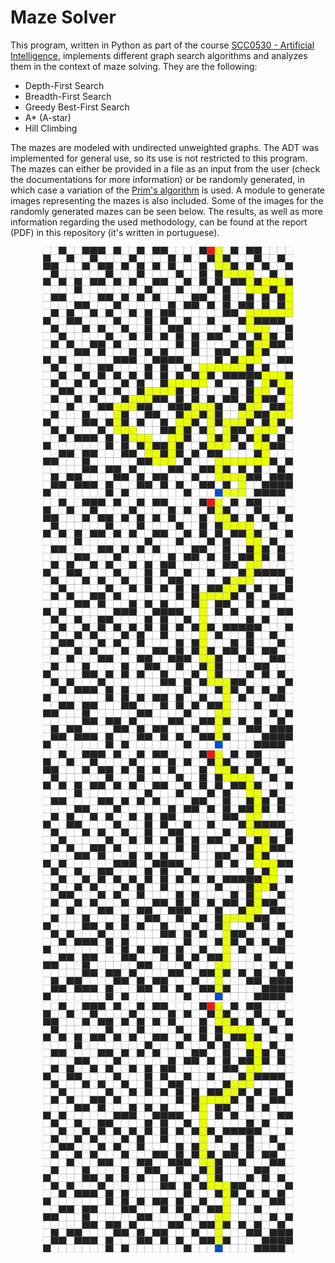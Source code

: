 # Maze Solver

This program, written in Python as part of the course [SCC0530 - Artificial Intelligence](https://uspdigital.usp.br/jupiterweb/obterDisciplina?nomdis=&sgldis=SCC0530), implements different graph search algorithms and analyzes them in the context of maze solving. They are the following:

  - Depth-First Search
  - Breadth-First Search
  - Greedy Best-First Search
  - A* (A-star)
  - Hill Climbing

The mazes are modeled with undirected unweighted graphs. The ADT was implemented for general use, so its use is not restricted to this program. The mazes can either be provided in a file as an input from the user (check the documentations for more information) or be randomly generated, in which case a variation of the [Prim's algorithm](https://en.wikipedia.org/wiki/Prim%27s_algorithm) is used. A module to generate images representing the mazes is also included. Some of the images for the randomly generated mazes can be seen below. The results, as well as more information regarding the used methodology, can be found at the report (PDF) in this repository (it's written in portuguese).

<p align="center"> 
    <img src="./out/random32x32_20-06-05-17-32-17/5_DFS.png" width="400" height="400"> <br>  
    <img src="./out/random32x32_20-06-05-17-32-17/5_BFS.png"width="400" height="400"> <br>  
    <img src="./out/random32x32_20-06-05-17-32-17/5_BestFirstSearch.png" width="400" height="400"> <br>  
    <img src="./out/random32x32_20-06-05-17-32-17/5_A*.png" width="400" height="400">
</p>
